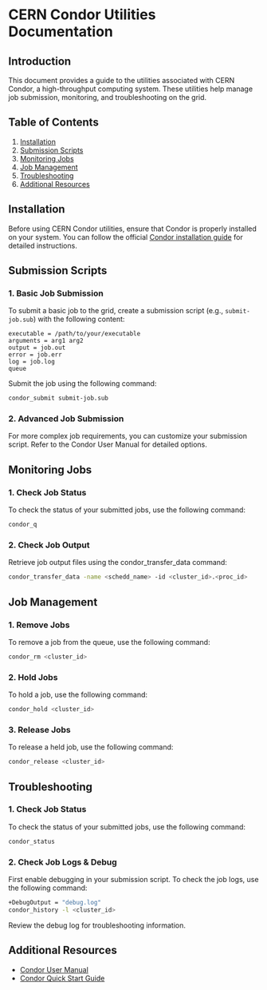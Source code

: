 # CERN Condor Utilities Documentation

## Introduction

This document provides a guide to the utilities associated with CERN Condor, a high-throughput computing system. These utilities help manage job submission, monitoring, and troubleshooting on the grid.

## Table of Contents

1. [Installation](#installation)
2. [Submission Scripts](#submission-scripts)
3. [Monitoring Jobs](#monitoring-jobs)
4. [Job Management](#job-management)
5. [Troubleshooting](#troubleshooting)
6. [Additional Resources](#additional-resources)

## Installation

Before using CERN Condor utilities, ensure that Condor is properly installed on your system. You can follow the official [Condor installation guide](https://abpcomputing.web.cern.ch/guides/htcondor/) for detailed instructions.

## Submission Scripts

### 1. Basic Job Submission

To submit a basic job to the grid, create a submission script (e.g., `submit-job.sub`) with the following content:

```condor
executable = /path/to/your/executable
arguments = arg1 arg2
output = job.out
error = job.err
log = job.log
queue
```

Submit the job using the following command:

```bash
condor_submit submit-job.sub
```

### 2. Advanced Job Submission

For more complex job requirements, you can customize your submission script. Refer to the Condor User Manual for detailed options.

## Monitoring Jobs

### 1. Check Job Status

To check the status of your submitted jobs, use the following command:

```bash
condor_q
```

### 2. Check Job Output

Retrieve job output files using the condor_transfer_data command:

```bash
condor_transfer_data -name <schedd_name> -id <cluster_id>.<proc_id>
```

## Job Management

### 1. Remove Jobs

To remove a job from the queue, use the following command:

```bash
condor_rm <cluster_id>
```

### 2. Hold Jobs

To hold a job, use the following command:

```bash
condor_hold <cluster_id>
```

### 3. Release Jobs

To release a held job, use the following command:

```bash
condor_release <cluster_id>
```

## Troubleshooting

### 1. Check Job Status

To check the status of your submitted jobs, use the following command:

```bash
condor_status
```

### 2. Check Job Logs & Debug

First enable debugging in your submission script. To check the job logs, use the following command:

```bash
+DebugOutput = "debug.log"
condor_history -l <cluster_id>
```

Review the debug log for troubleshooting information.

## Additional Resources

- [Condor User Manual](https://abpcomputing.web.cern.ch/computing_resources/cernbatch/)
- [Condor Quick Start Guide](https://batchdocs.web.cern.ch/local/quick.html)
